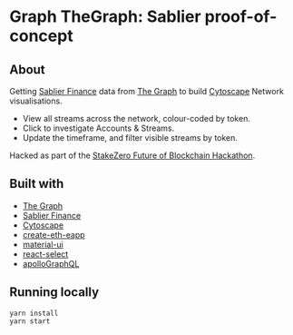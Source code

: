# Graph TheGraph: Sablier proof-of-concept

## About

Getting [Sablier Finance](https://sablier.finance/) data from [The Graph](https://thegraph.com/) to build [Cytoscape](https://js.cytoscape.org/) Network visualisations.
- View all streams across the network, colour-coded by token.
- Click to investigate Accounts & Streams.
- Update the timeframe, and filter visible streams by token.

Hacked as part of the [StakeZero Future of Blockchain Hackathon](https://medium.com/encode-club/prizes-and-challenges-future-of-blockchain-competition-40fe71bfe0ac").

## Built with
- [The Graph](https://thegraph.com/)
- [Sablier Finance](https://sablier.finance/)
- [Cytoscape](https://js.cytoscape.org/)
- [create-eth-eapp](https://github.com/PaulRBerg/create-eth-app)
- [material-ui](http://material-ui.com/)
- [react-select](https://react-select.com/)
- [apolloGraphQL](https://www.apollographql.com/)

## Running locally
```
yarn install
yarn start
```
